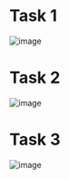 # Task 1
![image](https://github.com/user-attachments/assets/8b163491-16d3-4294-8a87-92711f904541)
# Task 2
![image](https://github.com/user-attachments/assets/bb28c615-8381-4c5d-93d0-64e8cae10232)
# Task 3
![image](https://github.com/user-attachments/assets/13c973df-2a99-4124-88a4-76e2b6af898b)



